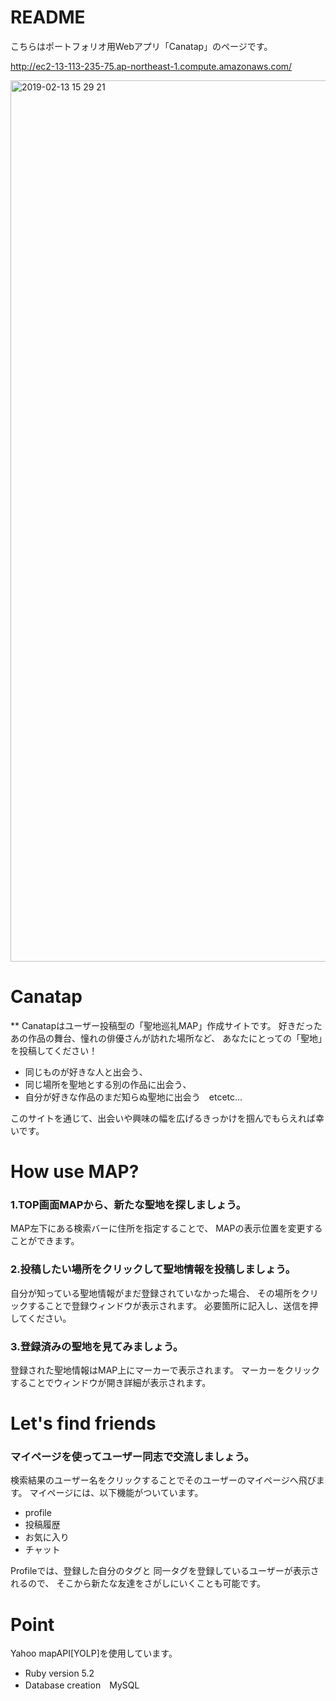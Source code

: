 # README
こちらはポートフォリオ用Webアプリ「Canatap」のページです。

http://ec2-13-113-235-75.ap-northeast-1.compute.amazonaws.com/

<img width="1410" alt="2019-02-13 15 29 21" src="https://user-images.githubusercontent.com/42484577/53221484-e4a7fc80-36ac-11e9-9198-88d59372cde3.png">


# Canatap
** Canatapはユーザー投稿型の「聖地巡礼MAP」作成サイトです。
好きだったあの作品の舞台、憧れの俳優さんが訪れた場所など、
あなたにとっての「聖地」を投稿してください！
- 同じものが好きな人と出会う、
- 同じ場所を聖地とする別の作品に出会う、
- 自分が好きな作品のまだ知らぬ聖地に出会う　etcetc...

このサイトを通じて、出会いや興味の幅を広げるきっかけを掴んでもらえれば幸いです。

# How use MAP?
### 1.TOP画面MAPから、新たな聖地を探しましょう。
MAP左下にある検索バーに住所を指定することで、
MAPの表示位置を変更することができます。
### 2.投稿したい場所をクリックして聖地情報を投稿しましょう。
自分が知っている聖地情報がまだ登録されていなかった場合、
その場所をクリックすることで登録ウィンドウが表示されます。
必要箇所に記入し、送信を押してください。
### 3.登録済みの聖地を見てみましょう。
登録された聖地情報はMAP上にマーカーで表示されます。
マーカーをクリックすることでウィンドウが開き詳細が表示されます。

# Let's find friends
### マイページを使ってユーザー同志で交流しましょう。
検索結果のユーザー名をクリックすることでそのユーザーのマイページへ飛びます。
マイページには、以下機能がついています。
- profile
- 投稿履歴
- お気に入り
- チャット

Profileでは、登録した自分のタグと
同一タグを登録しているユーザーが表示されるので、
そこから新たな友達をさがしにいくことも可能です。

# Point
Yahoo mapAPI[YOLP]を使用しています。 


* Ruby version 5.2
* Database creation　MySQL


